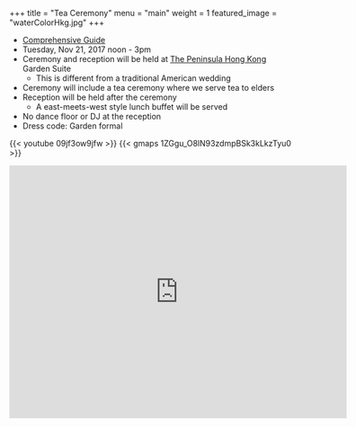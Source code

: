 +++
title = "Tea Ceremony"
menu = "main"
weight = 1
featured_image = "waterColorHkg.jpg"
+++

* [Comprehensive Guide](https://www.teasenz.com/chinese-tea/chinese-wedding-tea-ceremony.html)
* Tuesday, Nov 21, 2017 noon - 3pm
* Ceremony and reception will be held at [The Peninsula Hong Kong](http://hongkong.peninsula.com/en/default) Garden Suite
  * This is different from a traditional American wedding
* Ceremony will include a tea ceremony where we serve tea to elders 
* Reception will be held after the ceremony 
  * A east-meets-west style lunch buffet will be served 
* No dance floor or DJ at the reception
* Dress code:  Garden formal

{{< youtube 09jf3ow9jfw >}}
{{< gmaps 1ZGgu_O8lN93zdmpBSk3kLkzTyu0 >}}
<iframe src="https://drive.google.com/open?id=1ZGgu_O8lN93zdmpBSk3kLkzTyu0&usp=sharing" width="600" height="450" frameborder="0" style="border:0" allowfullscreen></iframe>



